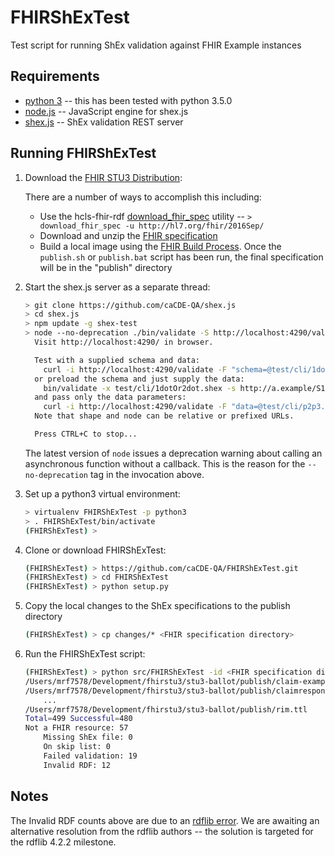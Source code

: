 # FHIRShExTest
Test script for running ShEx validation against FHIR Example instances

## Requirements

* [python 3](https://www.python.org/) -- this has been tested with python 3.5.0
* [node.js](https://nodejs.org) -- JavaScript engine for shex.js
* [shex.js](https://github.com/caCDE-QA/shex.js) -- ShEx validation REST server

## Running FHIRShExTest
    
1. Download the [FHIR STU3 Distribution](http://hl7.org/fhir/2016Sep/index.html):

    There are a number of ways to accomplish this including:

    * Use the hcls-fhir-rdf 
    [download_fhir_spec](https://github.com/w3c/hcls-fhir-rdf/blob/gh-pages/scripts/download_fhir_spec)
    utility -- `> download_fhir_spec -u http://hl7.org/fhir/2016Sep/`
    * Download and unzip the [FHIR specification](http://hl7.org/fhir/2016Sep/fhir-spec.zip)
    * Build a local image using the [FHIR Build Process](http://wiki.hl7.org/index.php?title=FHIR_Build_Process).  Once the `publish.sh` or `publish.bat`
    script has been run, the final specification will be in the "publish" directory
    

2. Start the shex.js server as a separate thread:
    ```bash
    > git clone https://github.com/caCDE-QA/shex.js
    > cd shex.js
    > npm update -g shex-test
    > node --no-deprecation ./bin/validate -S http://localhost:4290/validate --regex-module nfax-val-1err --duplicate-shape ignore
      Visit http://localhost:4290/ in browser.

      Test with a supplied schema and data:
        curl -i http://localhost:4290/validate -F "schema=@test/cli/1dotOr2dot.shex" -F "shape=http://a.example/S1" -F "data=@test/cli/p2p3.ttl" -F "node=x"
      or preload the schema and just supply the data:
        bin/validate -x test/cli/1dotOr2dot.shex -s http://a.example/S1 -S  http://localhost:4290/validate
      and pass only the data parameters:
        curl -i http://localhost:4290/validate -F "data=@test/cli/p2p3.ttl" -F "node=x"
      Note that shape and node can be relative or prefixed URLs.
    
      Press CTRL+C to stop...
    ```
    
    The latest version of `node` issues a deprecation warning about calling an asynchronous function without a callback.  This is the reason for the
    `--no-deprecation` tag in the invocation above.
    
3. Set up a python3 virtual environment:

    ```bash
    > virtualenv FHIRShExTest -p python3
    > . FHIRShExTest/bin/activate
    (FHIRShExTest) >
    ```
    
4. Clone or download FHIRShExTest:
    ```bash
    (FHIRShExTest) > https://github.com/caCDE-QA/FHIRShExTest.git
    (FHIRShExTest) > cd FHIRShExTest
    (FHIRShExTest) > python setup.py
    ```
    
5. Copy the local changes to the ShEx specifications to the publish directory
    ```bash
    (FHIRShExTest) > cp changes/* <FHIR specification directory>
    ```
    
5. Run the FHIRShExTest script:
    ```bash
    (FHIRShExTest) > python src/FHIRShExTest -id <FHIR specification directory>  -od ../data --nosuccesslog
    /Users/mrf7578/Development/fhirstu3/stu3-ballot/publish/claim-example-vision-glasses.ttl	/Users/mrf7578/Development/fhirstu3/stu3-ballot/publish/claim.shex	MissingProperty	http://www.w3.org/1999/02/22-rdf-syntax-ns#type	JsonObj(property='http://www.w3.org/1999/02/22-rdf-syntax-ns#type', type='MissingProperty', valueExpr=JsonObj(type='NodeConstraint', values=['http://hl7.org/fhir/MedicationOrder']))
    /Users/mrf7578/Development/fhirstu3/stu3-ballot/publish/claimresponse-example.ttl	/Users/mrf7578/Development/fhirstu3/stu3-ballot/publish/claimresponse.shex	MissingProperty	http://www.w3.org/1999/02/22-rdf-syntax-ns#type	JsonObj(property='http://www.w3.org/1999/02/22-rdf-syntax-ns#type', type='MissingProperty', valueExpr=JsonObj(type='NodeConstraint', values=['http://hl7.org/fhir/Claim']))
        ...
    /Users/mrf7578/Development/fhirstu3/stu3-ballot/publish/rim.ttl		Not a FHIR resource instance
    Total=499 Successful=480
    Not a FHIR resource: 57
        Missing ShEx file: 0
        On skip list: 0
        Failed validation: 19
        Invalid RDF: 12
    ```
    
 ## Notes
 The Invalid RDF counts above are due to an [rdflib error](https://github.com/RDFLib/rdflib/issues/646).  We are awaiting an alternative resolution from the
 rdflib authors -- the solution is targeted for the rdflib 4.2.2 milestone.
